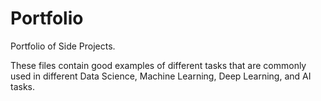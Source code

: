 # Portfolio
Portfolio of Side Projects.

These files contain good examples of different tasks that are commonly used in different Data Science, Machine Learning, Deep Learning, and AI tasks.

